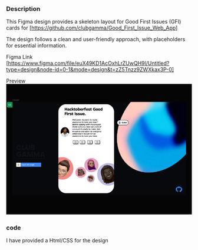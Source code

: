 ### Description

This Figma design provides a skeleton layout for Good First Issues (GFI) cards for [https://github.com/clubgamma/Good_First_Issue_Web_App]

The design follows a clean and user-friendly approach, with placeholders for essential information.

Figma Link [https://www.figma.com/file/euX49KD1AcOxhLrZUwQH9l/Untitled?type=design&node-id=0-1&mode=design&t=zZ5Tnzz9ZWXkax3P-0]

Preview ![Alt text](public/Figma_Skeleton_disgn.png)


### code

 I have provided a Html/CSS for the design